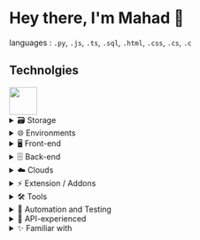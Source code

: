 # Hey there, I'm Mahad :wave:

<!-- I am self-taught software enginner -->

languages : `.py`, `.js`, `.ts`, `.sql`, `.html`, `.css`, `.cs`, `.c`

 <link rel="stylesheet" href="https://cdn.jsdelivr.net/gh/devicons/devicon@v2.15.1/devicon.min.css">

## Technolgies

 <img style="height:50px" src="https://cdn.jsdelivr.net/gh/devicons/devicon/icons/python/python-original.svg" />

<details><summary>🗃️ Storage</summary>
 <img style="height:50px" src="https://cdn.jsdelivr.net/gh/devicons/devicon/icons/mongodb/mongodb-original-wordmark.svg" />
 <img style="height:50px" src="https://cdn.jsdelivr.net/gh/devicons/devicon/icons/postgresql/postgresql-original.svg" />
 <img style="height:50px" src="https://cdn.jsdelivr.net/gh/devicons/devicon/icons/mysql/mysql-original.svg" />
 <img style="height:50px" src="https://cdn.jsdelivr.net/gh/devicons/devicon/icons/microsoftsqlserver/microsoftsqlserver-plain.svg" />
 <img style="height:50px" src="https://cdn.jsdelivr.net/gh/devicons/devicon/icons/sqlite/sqlite-original.svg" />
</details>

<details><summary>🌐 Environments</summary>
 <img style="height:50px"src="https://cdn.jsdelivr.net/gh/devicons/devicon/icons/linux/linux-original.svg" />
 <img style="height:50px" src="https://cdn.jsdelivr.net/gh/devicons/devicon/icons/windows8/windows8-original.svg" />
 <img style="height:50px" src="https://cdn.jsdelivr.net/gh/devicons/devicon/icons/apple/apple-original.svg" />
 <!-- <br> -->
 <img style="height:50px" src="https://cdn.jsdelivr.net/gh/devicons/devicon/icons/vscode/vscode-original.svg" />
 <img style="height:50px" src="https://cdn.jsdelivr.net/gh/devicons/devicon/icons/atom/atom-original.svg" />
 <img style="height:50px" src="https://cdn.jsdelivr.net/gh/devicons/devicon/icons/jupyter/jupyter-original-wordmark.svg" />
 <img style="height:50px" src="https://cdn.jsdelivr.net/gh/devicons/devicon/icons/vim/vim-original.svg" />
</details>

<details><summary>🖥️ Front-end</summary>
 <img style="height:50px" src="https://cdn.jsdelivr.net/gh/devicons/devicon/icons/html5/html5-original.svg" />
 <img style="height:50px" src="https://cdn.jsdelivr.net/gh/devicons/devicon/icons/css3/css3-original.svg" />
 <img style="height:50px" src="https://cdn.jsdelivr.net/gh/devicons/devicon/icons/javascript/javascript-original.svg" />
 <img style="height:50px" src="https://cdn.jsdelivr.net/gh/devicons/devicon/icons/bootstrap/bootstrap-original.svg" />
 <img style="height:50px" src="https://cdn.jsdelivr.net/gh/devicons/devicon/icons/tailwindcss/tailwindcss-plain.svg" />
 <img style="height:50px" src="https://ui.shadcn.com/apple-touch-icon.png" />
</details>

<details><summary>🗄️ Back-end</summary>
 <img style="height:50px" src="https://cdn.jsdelivr.net/gh/devicons/devicon/icons/django/django-plain.svg" />
 <img style="height:50px" src="https://cdn.jsdelivr.net/gh/devicons/devicon/icons/flask/flask-original.svg" />
 <img style="height:50px" src="https://cdn.jsdelivr.net/gh/devicons/devicon/icons/nextjs/nextjs-original.svg" />
</details>

<details><summary>☁️ Clouds</summary>
 <img style="height:50px" src="https://cdn.jsdelivr.net/gh/devicons/devicon/icons/digitalocean/digitalocean-original.svg" />
 <img style="height:50px" src="https://railway.app/brand/logo-light.png" />
 <img style="height:50px" src="https://cdn.jsdelivr.net/gh/devicons/devicon/icons/heroku/heroku-original.svg" />
 <img style="height:50px" src="https://upload.wikimedia.org/wikipedia/commons/thumb/b/bc/Amazon-S3-Logo.svg/201px-Amazon-S3-Logo.svg.png" />
</details>

<details><summary>⚡ Extension / Addons</summary>
 <img style="height:50px" src="https://cdn.jsdelivr.net/gh/devicons/devicon/icons/vscode/vscode-original.svg" />
 <img style="height:50px" src="https://cdn.jsdelivr.net/gh/devicons/devicon/icons/chrome/chrome-original.svg" />
 <img style="height:50px" src="https://cdn.jsdelivr.net/gh/devicons/devicon/icons/firefox/firefox-original.svg" />
</details>

<details><summary>🛠️ Tools</summary>
 <img style="height:50px" src="https://cdn.jsdelivr.net/gh/devicons/devicon/icons/git/git-original.svg" />
 <img style="height:50px" src="https://cdn.jsdelivr.net/gh/devicons/devicon/icons/github/github-original.svg" />
 <img style="height:50px" style="height:50px" src="https://cdn.jsdelivr.net/gh/devicons/devicon/icons/bash/bash-original.svg" />
</details>

<details><summary>🦾 Automation and Testing</summary>
 <img style="height:50px" src="https://cdn.jsdelivr.net/gh/devicons/devicon/icons/selenium/selenium-original.svg" />
</details>

<details><summary>🔗 API-experienced</summary>
 <img style="height:50px" src="https://www.youtube.com/s/desktop/afaf5292/img/favicon_96x96.png" />
 <img style="height:50px" src="https://cdn.shopify.com/shopifycloud/brochure/assets/brand-assets/shopify-logo-shopping-bag-full-color-66166b2e55d67988b56b4bd28b63c271e2b9713358cb723070a92bde17ad7d63.svg" />
</details>

<details><summary>✨ Familiar with</summary>
 <img style="height:50px" src="https://chat.openai.com/apple-touch-icon.png" />
 <img style="height:50px" src="https://www.gstatic.com/lamda/images/favicon_v1_150160cddff7f294ce30.svg" title="Bard" />
 <img style="height:50px" src="https://cdn.jsdelivr.net/gh/devicons/devicon/icons/kaggle/kaggle-original.svg" />
 <img style="height:50px" src="https://cdn.jsdelivr.net/gh/devicons/devicon/icons/markdown/markdown-original.svg" />
 <img style="height:50px" src="https://cdn.jsdelivr.net/gh/devicons/devicon/icons/c/c-original.svg" />
 <img style="height:50px" src="https://cdn.jsdelivr.net/gh/devicons/devicon/icons/csharp/csharp-original.svg" />
 <img style="height:50px" src="https://cdn.jsdelivr.net/gh/devicons/devicon/icons/dotnetcore/dotnetcore-original.svg" />
 <img style="height:50px" src="https://cdn.jsdelivr.net/gh/devicons/devicon/icons/react/react-original.svg" />
 <img style="height:50px" src="https://cdn.jsdelivr.net/gh/devicons/devicon/icons/fastapi/fastapi-original.svg" />
 <img style="height:50px" src="https://cdn.jsdelivr.net/gh/devicons/devicon/icons/photoshop/photoshop-plain.svg" />
 <img style="height:50px" src="https://cdn.jsdelivr.net/gh/devicons/devicon/icons/google/google-original.svg" />
</details>
